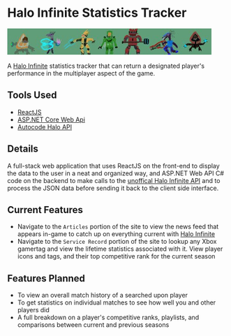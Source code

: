# Halo Infinite Statistics Tracker

![Banner](https://github.com/MattRoumo27/Halo-Infinite-Stat-Tracker/blob/master/HaloIntegration/ClientApp/src/Photos/Banner.jpg)

A [Halo Infinite](https://www.halowaypoint.com/halo-infinite) statistics tracker that can return a designated player's performance in the multiplayer aspect of the game. 

## Tools Used

* [ReactJS](https://reactjs.org/)
* [ASP.NET Core Web Api](https://dotnet.microsoft.com/en-us/apps/aspnet/apis)
* [Autocode Halo API](https://autocode.com/halo/)

## Details

A full-stack web application that uses ReactJS on the front-end to display the data to the user in a neat and organized way, and ASP.NET Web API C# code on the backend to make calls to the
[unoffical Halo Infinite API](https://autocode.com/halo/) and to process the JSON data before sending it back to the client side interface. 

## Current Features

* Navigate to the `Articles` portion of the site to view the news feed that appears in-game to catch up on everything current with [Halo Infinite](https://www.halowaypoint.com/halo-infinite)
* Navigate to the `Service Record` portion of the site to lookup any Xbox gamertag and view the lifetime statistics associated with it. View player icons and tags, and their top competitive rank for the current season

## Features Planned

* To view an overall match history of a searched upon player
* To get statistics on individual matches to see how well you and other players did
* A full breakdown on a player's competitive ranks, playlists, and comparisons between current and previous seasons
